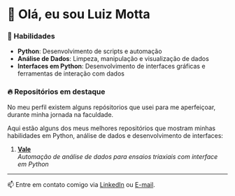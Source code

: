 # 👋 Olá, eu sou Luiz Motta

### 🚀 Habilidades
- **Python**: Desenvolvimento de scripts e automação
- **Análise de Dados**: Limpeza, manipulação e visualização de dados
- **Interfaces em Python**: Desenvolvimento de interfaces gráficas e ferramentas de interação com dados

### 🔥 Repositórios em destaque

No meu perfil existem alguns repósitorios que usei para me aperfeiçoar, durante minha jornada na faculdade.


Aqui estão alguns dos meus melhores repositórios que mostram minhas habilidades em Python, análise de dados e desenvolvimento de interfaces:

1. [**Vale**](https://github.com/luizmottarx/Vale)  
   _Automação de análise de dados para ensaios triaxiais com interface em Python_


---

📫 Entre em contato comigo via [LinkedIn](https://www.linkedin.com/in/luiz-henrique-motta-73917a1a1) ou [E-mail](mailto:luizdias516@gmail.com).
